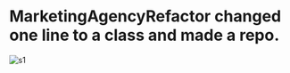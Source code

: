 # MarketingAgencyRefactor changed one line to a class and made a repo.
![s1](https://user-images.githubusercontent.com/123913103/216224457-d2e3e91c-3d7d-45bf-9347-03bf2e51b74b.PNG)
